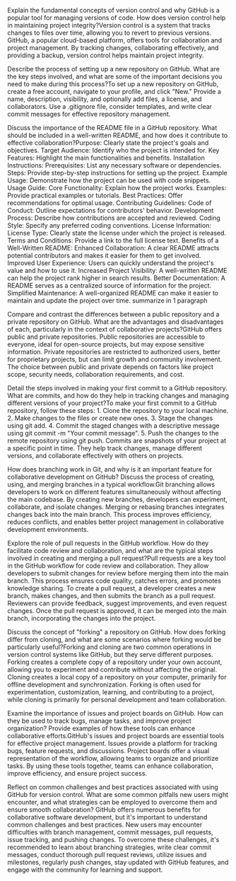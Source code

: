 Explain the fundamental concepts of version control and why GitHub is a popular tool for managing versions of code. How does version control help in maintaining project integrity?Version control is a system that tracks changes to files over time, allowing you to revert to previous versions. GitHub, a popular cloud-based platform, offers tools for collaboration and project management. By tracking changes, collaborating effectively, and providing a backup, version control helps maintain project integrity.

Describe the process of setting up a new repository on GitHub. What are the key steps involved, and what are some of the important decisions you need to make during this process?To set up a new repository on GitHub, create a free account, navigate to your profile, and click "New." Provide a name, description, visibility, and optionally add files, a license, and collaborators. Use a .gitignore file, consider templates, and write clear commit messages for effective repository management.

 Discuss the importance of the README file in a GitHub repository. What should be included in a well-written README, and how does it contribute to effective collaboration?Purpose: Clearly state the project's goals and objectives.
Target Audience: Identify who the project is intended for.
Key Features: Highlight the main functionalities and benefits.
Installation Instructions:
Prerequisites: List any necessary software or dependencies.
Steps: Provide step-by-step instructions for setting up the project.
Example Usage: Demonstrate how the project can be used with code snippets.
Usage Guide:
Core Functionality: Explain how the project works.
Examples: Provide practical examples or tutorials.
Best Practices: Offer recommendations for optimal usage.
Contributing Guidelines:
Code of Conduct: Outline expectations for contributors' behavior.
Development Process: Describe how contributions are accepted and reviewed.
Coding Style: Specify any preferred coding conventions.
License Information:
License Type: Clearly state the license under which the project is released.
Terms and Conditions: Provide a link to the full license text.
Benefits of a Well-Written README:
Enhanced Collaboration: A clear README attracts potential contributors and makes it easier for them to get involved.
Improved User Experience: Users can quickly understand the project's value and how to use it.
Increased Project Visibility: A well-written README can help the project rank higher in search results.
Better Documentation: A README serves as a centralized source of information for the project.
Simplified Maintenance: A well-organized README can make it easier to maintain and update the project over time. summarize in 1 paragraph

Compare and contrast the differences between a public repository and a private repository on GitHub. What are the advantages and disadvantages of each, particularly in the context of collaborative projects?GitHub offers public and private repositories. Public repositories are accessible to everyone, ideal for open-source projects, but may expose sensitive information. Private repositories are restricted to authorized users, better for proprietary projects, but can limit growth and community involvement. The choice between public and private depends on factors like project scope, security needs, collaboration requirements, and cost.

Detail the steps involved in making your first commit to a GitHub repository. What are commits, and how do they help in tracking changes and managing different versions of your project?To make your first commit to a GitHub repository, follow these steps: 1. Clone the repository to your local machine. 2. Make changes to the files or create new ones. 3. Stage the changes using git add. 4. Commit the staged changes with a descriptive message using git commit -m "Your commit message". 5. Push the changes to the remote repository using git push. Commits are snapshots of your project at a specific point in time. They help track changes, manage different versions, and collaborate effectively with others on projects.

How does branching work in Git, and why is it an important feature for collaborative development on GitHub? Discuss the process of creating, using, and merging branches in a typical workflow.Git branching allows developers to work on different features simultaneously without affecting the main codebase. By creating new branches, developers can experiment, collaborate, and isolate changes. Merging or rebasing branches integrates changes back into the main branch. This process improves efficiency, reduces conflicts, and enables better project management in collaborative development environments.

Explore the role of pull requests in the GitHub workflow. How do they facilitate code review and collaboration, and what are the typical steps involved in creating and merging a pull request?Pull requests are a key tool in the GitHub workflow for code review and collaboration. They allow developers to submit changes for review before merging them into the main branch. This process ensures code quality, catches errors, and promotes knowledge sharing. To create a pull request, a developer creates a new branch, makes changes, and then submits the branch as a pull request. Reviewers can provide feedback, suggest improvements, and even request changes. Once the pull request is approved, it can be merged into the main branch, incorporating the changes into the project.

Discuss the concept of "forking" a repository on GitHub. How does forking differ from cloning, and what are some scenarios where forking would be particularly useful?Forking and cloning are two common operations in version control systems like GitHub, but they serve different purposes. Forking creates a complete copy of a repository under your own account, allowing you to experiment and contribute without affecting the original. Cloning creates a local copy of a repository on your computer, primarily for offline development and synchronization. Forking is often used for experimentation, customization, learning, and contributing to a project, while cloning is primarily for personal development and team collaboration.

Examine the importance of issues and project boards on GitHub. How can they be used to track bugs, manage tasks, and improve project organization? Provide examples of how these tools can enhance collaborative efforts.GitHub's issues and project boards are essential tools for effective project management. Issues provide a platform for tracking bugs, feature requests, and discussions. Project boards offer a visual representation of the workflow, allowing teams to organize and prioritize tasks. By using these tools together, teams can enhance collaboration, improve efficiency, and ensure project success.

Reflect on common challenges and best practices associated with using GitHub for version control. What are some common pitfalls new users might encounter, and what strategies can be employed to overcome them and ensure smooth collaboration?
GitHub offers numerous benefits for collaborative software development, but it's important to understand common challenges and best practices. New users may encounter difficulties with branch management, commit messages, pull requests, issue tracking, and pushing changes. To overcome these challenges, it's recommended to learn about branching strategies, write clear commit messages, conduct thorough pull request reviews, utilize issues and milestones, regularly push changes, stay updated with GitHub features, and engage with the community for learning and support.